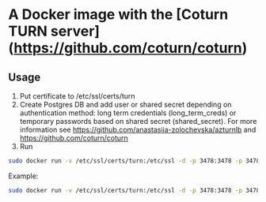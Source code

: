 # A Docker image with the [Coturn TURN server] (https://github.com/coturn/coturn)

## Usage

1. Put certificate to /etc/ssl/certs/turn
2. Create Postgres DB and add user or shared secret depending on authentication method: long term credentials (long_term_creds) or temporary passwords based on shared secret (shared_secret).
For more information see https://github.com/anastasiia-zolochevska/azturnlb and https://github.com/coturn/coturn
3. Run 
```bash
sudo docker run -v /etc/ssl/certs/turn:/etc/ssl -d -p 3478:3478 -p 3478:3478/udp -p 5349:5349 -p 5349:5349/udp --restart=always zolochevska/3dsrelay "<PG_CONNECTION_STRING>" <REALM> <auth_method>
```

Example:
```bash
sudo docker run -v /etc/ssl/certs/turn:/etc/ssl -d -p 3478:3478 -p 3478:3478/udp -p 5349:5349 -p 5349:5349/udp --restart=always zolochevska/3dsrelay "host=something.postgres.database.azure.com dbname=coturndb user=coturn@something password=ADecentPassword? connect_timeout=30 sslmode=require port=5432" azturntst.org shared_secret
```
